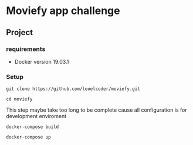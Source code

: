 # Moviefy app challenge

## Project

### requirements
- Docker version 19.03.1


### Setup

```
git clone https://github.com/leoelcoder/moviefy.git
```

```
cd moviefy
```

This step maybe take too long to be complete cause all configuration is for development enviroment
```
docker-compose build
```

```
docker-compose up
```